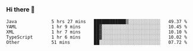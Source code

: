 ### Hi there 👋

<!--
**urzz/urzz** is a ✨ _special_ ✨ repository because its `README.md` (this file) appears on your GitHub profile.

Here are some ideas to get you started:

- 🔭 I’m currently working on ...
- 🌱 I’m currently learning ...
- 👯 I’m looking to collaborate on ...
- 🤔 I’m looking for help with ...
- 💬 Ask me about ...
- 📫 How to reach me: ...
- 😄 Pronouns: ...
- ⚡ Fun fact: ...
-->

<!--START_SECTION:waka-->

```text
Java             5 hrs 27 mins   ████████████▒░░░░░░░░░░░░   49.37 %
YAML             1 hr 9 mins     ██▓░░░░░░░░░░░░░░░░░░░░░░   10.45 %
XML              1 hr 7 mins     ██▓░░░░░░░░░░░░░░░░░░░░░░   10.10 %
TypeScript       1 hr 6 mins     ██▓░░░░░░░░░░░░░░░░░░░░░░   10.02 %
Other            51 mins         ██░░░░░░░░░░░░░░░░░░░░░░░   07.72 %
```

<!--END_SECTION:waka-->
